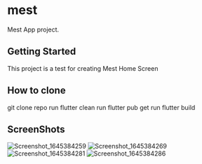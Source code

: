 # mest

Mest App project.

## Getting Started

This project is a test for creating Mest Home Screen

## How to clone

git clone repo
run flutter clean
run flutter pub get
run flutter build 


## ScreenShots
![Screenshot_1645384259](https://user-images.githubusercontent.com/39867606/154860155-fe4a60ee-7a8f-4d4f-9f6f-7e44fbe66e54.png)
![Screenshot_1645384269](https://user-images.githubusercontent.com/39867606/154860173-7df8bf98-c256-44b1-99e1-1fe3dbaf86fc.png)
![Screenshot_1645384281](https://user-images.githubusercontent.com/39867606/154860198-c186aa75-14b9-4fe8-892d-20d38a9c7596.png)
![Screenshot_1645384286](https://user-images.githubusercontent.com/39867606/154860211-867c98f2-89e9-4b17-bb0a-50458dafe12b.png)
